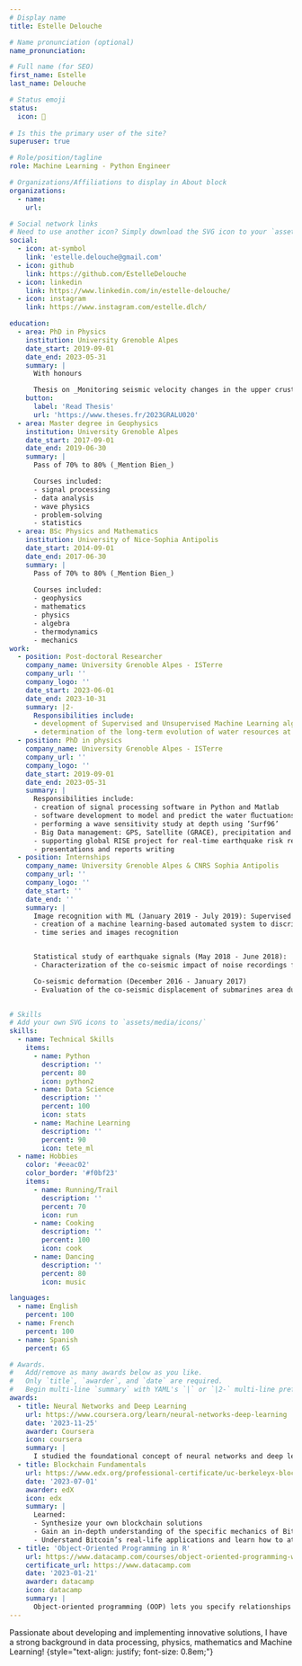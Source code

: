 ```yaml
---
# Display name
title: Estelle Delouche

# Name pronunciation (optional)
name_pronunciation: 

# Full name (for SEO)
first_name: Estelle
last_name: Delouche

# Status emoji
status:
  icon: 🥖
  
# Is this the primary user of the site?
superuser: true

# Role/position/tagline
role: Machine Learning - Python Engineer

# Organizations/Affiliations to display in About block
organizations:
  - name: 
    url: 

# Social network links
# Need to use another icon? Simply download the SVG icon to your `assets/media/icons/` folder.
social:
  - icon: at-symbol
    link: 'estelle.delouche@gmail.com'
  - icon: github
    link: https://github.com/EstelleDelouche
  - icon: linkedin
    link: https://www.linkedin.com/in/estelle-delouche/
  - icon: instagram
    link: https://www.instagram.com/estelle.dlch/

education:
  - area: PhD in Physics
    institution: University Grenoble Alpes
    date_start: 2019-09-01
    date_end: 2023-05-31
    summary: |
      With honours 

      Thesis on _Monitoring seismic velocity changes in the upper crust and aquifer dynamics_. Supervised by [Laurent Stehly](https://scholar.google.com/citations?user=VeMpdccAAAAJ&hl=fr). Presented papers at 6 international conferences with the contributions being published in 3 journals.
    button:
      label: 'Read Thesis'
      url: 'https://www.theses.fr/2023GRALU020'
  - area: Master degree in Geophysics
    institution: University Grenoble Alpes
    date_start: 2017-09-01
    date_end: 2019-06-30
    summary: |
      Pass of 70% to 80% (_Mention Bien_)

      Courses included:
      - signal processing
      - data analysis
      - wave physics
      - problem-solving
      - statistics
  - area: BSc Physics and Mathematics
    institution: University of Nice-Sophia Antipolis
    date_start: 2014-09-01
    date_end: 2017-06-30
    summary: |
      Pass of 70% to 80% (_Mention Bien_)
      
      Courses included:
      - geophysics
      - mathematics
      - physics
      - algebra
      - thermodynamics
      - mechanics
work:
  - position: Post-doctoral Researcher
    company_name: University Grenoble Alpes - ISTerre
    company_url: ''
    company_logo: ''
    date_start: 2023-06-01
    date_end: 2023-10-31
    summary: |2-
      Responsibilities include:
      - development of Supervised and Unsupervised Machine Learning algorithms to separate and locate volcanic sources
      - determination of the long-term evolution of water resources at European scale
  - position: PhD in physics 
    company_name: University Grenoble Alpes - ISTerre 
    company_url: ''
    company_logo: ''
    date_start: 2019-09-01
    date_end: 2023-05-31
    summary: |
      Responsibilities include:
      - creation of signal processing software in Python and Matlab
      - software development to model and predict the water ﬂuctuations inside aquifer systems
      - performing a wave sensitivity study at depth using ’Surf96’
      - Big Data management: GPS, Satellite (GRACE), precipitation and seismic data at European scale
      - supporting global RISE project for real-time earthquake risk reduction
      - presentations and reports writing
  - position: Internships 
    company_name: University Grenoble Alpes & CNRS Sophia Antipolis
    company_url: ''
    company_logo: ''
    date_start: ''
    date_end: ''
    summary: |
      Image recognition with ML (January 2019 - July 2019): Supervised by [Marielle Malfante](https://www.linkedin.com/in/marielle-malfante-214a9688/?originalSubdomain=fr), [Jerome Mars](https://www.linkedin.com/in/jerome-mars-59049353/?originalSubdomain=fr) and [Mauro Dalla Mura](https://www.grenoble-inp.fr/fr/recherche-valorisation/mauro-dalla-mura-nouveau-membre-de-liuf)
      - creation of a machine learning-based automated system to discriminate the resting, precursory and post-seismic phases of an earthquake 
      - time series and images recognition


      Statistical study of earthquake signals (May 2018 - June 2018):
      - Characterization of the co-seismic impact of noise recordings for l'Aquila and Amatrice earthquakes using statitical moments

      Co-seismic deformation (December 2016 - January 2017)
      - Evaluation of the co-seismic displacement of submarines area during Pedernales event
      

# Skills
# Add your own SVG icons to `assets/media/icons/`
skills:
  - name: Technical Skills
    items:
      - name: Python
        description: ''
        percent: 80
        icon: python2
      - name: Data Science
        description: ''
        percent: 100
        icon: stats
      - name: Machine Learning
        description: ''
        percent: 90
        icon: tete_ml
  - name: Hobbies
    color: '#eeac02'
    color_border: '#f0bf23'
    items:
      - name: Running/Trail
        description: ''
        percent: 70
        icon: run
      - name: Cooking
        description: ''
        percent: 100
        icon: cook
      - name: Dancing
        description: ''
        percent: 80
        icon: music 

languages:
  - name: English
    percent: 100
  - name: French
    percent: 100
  - name: Spanish
    percent: 65

# Awards.
#   Add/remove as many awards below as you like.
#   Only `title`, `awarder`, and `date` are required.
#   Begin multi-line `summary` with YAML's `|` or `|2-` multi-line prefix and indent 2 spaces below.
awards:
  - title: Neural Networks and Deep Learning
    url: https://www.coursera.org/learn/neural-networks-deep-learning
    date: '2023-11-25'
    awarder: Coursera
    icon: coursera
    summary: |
      I studied the foundational concept of neural networks and deep learning. By the end, I was familiar with the significant technological trends driving the rise of deep learning; build, train, and apply fully connected deep neural networks; implement efficient (vectorized) neural networks; identify key parameters in a neural network’s architecture; and apply deep learning to your own applications.
  - title: Blockchain Fundamentals
    url: https://www.edx.org/professional-certificate/uc-berkeleyx-blockchain-fundamentals
    date: '2023-07-01'
    awarder: edX
    icon: edx
    summary: |
      Learned:
      - Synthesize your own blockchain solutions
      - Gain an in-depth understanding of the specific mechanics of Bitcoin
      - Understand Bitcoin’s real-life applications and learn how to attack and destroy Bitcoin, Ethereum, smart contracts and Dapps, and alternatives to Bitcoin’s Proof-of-Work consensus algorithm
  - title: 'Object-Oriented Programming in R'
    url: https://www.datacamp.com/courses/object-oriented-programming-with-s3-and-r6-in-r
    certificate_url: https://www.datacamp.com
    date: '2023-01-21'
    awarder: datacamp
    icon: datacamp
    summary: |
      Object-oriented programming (OOP) lets you specify relationships between functions and the objects that they can act on, helping you manage complexity in your code. This is an intermediate level course, providing an introduction to OOP, using the S3 and R6 systems. S3 is a great day-to-day R programming tool that simplifies some of the functions that you write. R6 is especially useful for industry-specific analyses, working with web APIs, and building GUIs.
---
```


Passionate about developing and implementing innovative solutions, I have a strong background in data processing, physics, mathematics and Machine Learning!
{style="text-align: justify; font-size: 0.8em;"}
